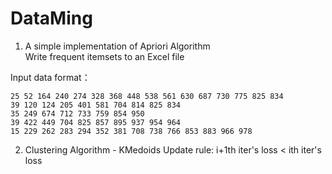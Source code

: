 # DataMing
1. A simple implementation of Apriori Algorithm  
Write frequent itemsets to an Excel file

Input data format：
```
25 52 164 240 274 328 368 448 538 561 630 687 730 775 825 834 
39 120 124 205 401 581 704 814 825 834 
35 249 674 712 733 759 854 950 
39 422 449 704 825 857 895 937 954 964 
15 229 262 283 294 352 381 708 738 766 853 883 966 978 
```
2. Clustering Algorithm - KMedoids
Update rule: i+1th iter's loss < ith iter's loss
